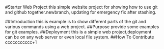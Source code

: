 #Starter Web Project
this simple website project for showing how to use git and github together.newbranch, updating for emergency fix after stashing.

##Introduction
this is example is to show different parts of the git and various commands using a web project.
##Purpose
provide some examples for git examples.
##Deployment 
this is a simple web project,deployment can be on any  web server or even local file system.
##How To Contribute
ccccccccccc+1